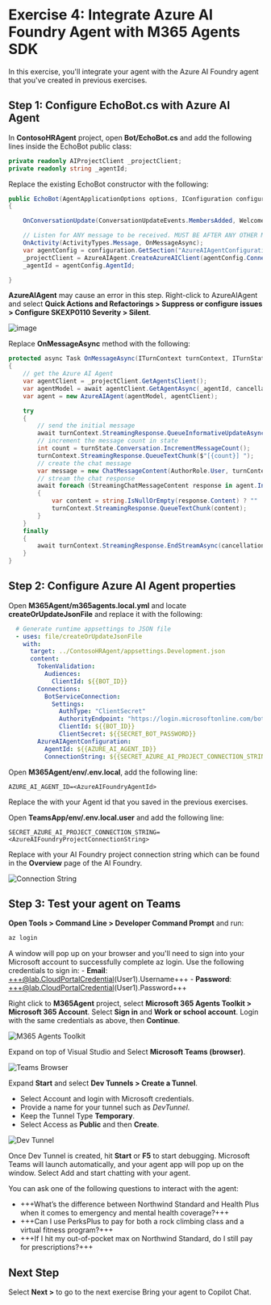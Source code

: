 # Exercise 4: Integrate Azure AI Foundry Agent with M365 Agents SDK

In this exercise, you'll integrate your agent with the Azure AI Foundry agent that you've created in previous exercises.

## Step 1: Configure EchoBot.cs with Azure AI Agent

In **ContosoHRAgent** project, open **Bot/EchoBot.cs** and add the following lines inside the EchoBot public class: 

  ```csharp
  private readonly AIProjectClient _projectClient; 
  private readonly string _agentId; 
  ```

Replace the existing EchoBot constructor with the following: 

  ```csharp
  public EchoBot(AgentApplicationOptions options, IConfiguration configuration) : base(options) 
  { 

      OnConversationUpdate(ConversationUpdateEvents.MembersAdded, WelcomeMessageAsync); 

      // Listen for ANY message to be received. MUST BE AFTER ANY OTHER MESSAGE HANDLERS 
      OnActivity(ActivityTypes.Message, OnMessageAsync); 
      var agentConfig = configuration.GetSection("AzureAIAgentConfiguration").Get<AzureAIAgentConfiguration>(); 
      _projectClient = AzureAIAgent.CreateAzureAIClient(agentConfig.ConnectionString, new AzureCliCredential()); 
      _agentId = agentConfig.AgentId; 

  } 
  ```

**AzureAIAgent** may cause an error in this step. Right-click to AzureAIAgent and select **Quick Actions and Refactorings > Suppress or configure issues > Configure SKEXP0110 Severity > Silent**.

![image](https://github.com/user-attachments/assets/3dc267c0-c3b6-4436-9dc6-09157f9a8b5b)

Replace **OnMessageAsync** method with the following:

  ```csharp
  protected async Task OnMessageAsync(ITurnContext turnContext, ITurnState turnState, CancellationToken cancellationToken) 
  { 
      // get the Azure AI Agent 
      var agentClient = _projectClient.GetAgentsClient(); 
      var agentModel = await agentClient.GetAgentAsync(_agentId, cancellationToken); 
      var agent = new AzureAIAgent(agentModel, agentClient); 

      try 
      { 
          // send the initial message 
          await turnContext.StreamingResponse.QueueInformativeUpdateAsync("Working on it...", cancellationToken); 
          // increment the message count in state 
          int count = turnState.Conversation.IncrementMessageCount(); 
          turnContext.StreamingResponse.QueueTextChunk($"[{count}] "); 
          // create the chat message 
          var message = new ChatMessageContent(AuthorRole.User, turnContext.Activity.Text); 
          // stream the chat response 
          await foreach (StreamingChatMessageContent response in agent.InvokeStreamingAsync(message, cancellationToken: cancellationToken)) 
          { 
              var content = string.IsNullOrEmpty(response.Content) ? "" : response.Content.ToString(); 
              turnContext.StreamingResponse.QueueTextChunk(content); 
          } 
      } 
      finally 
      { 
          await turnContext.StreamingResponse.EndStreamAsync(cancellationToken); 
      } 
  } 
  ```

## Step 2: Configure Azure AI Agent properties

Open **M365Agent/m365agents.local.yml** and locate **createOrUpdateJsonFile** and replace it with the following:

```yml
  # Generate runtime appsettings to JSON file
  - uses: file/createOrUpdateJsonFile
    with:
      target: ../ContosoHRAgent/appsettings.Development.json
      content:
        TokenValidation:
          Audiences:
            ClientId: ${{BOT_ID}}
        Connections:
          BotServiceConnection:
            Settings:
              AuthType: "ClientSecret"
              AuthorityEndpoint: "https://login.microsoftonline.com/botframework.com"
              ClientId: ${{BOT_ID}}
              ClientSecret: ${{SECRET_BOT_PASSWORD}}
        AzureAIAgentConfiguration:
          AgentId: ${{AZURE_AI_AGENT_ID}}
          ConnectionString: ${{SECRET_AZURE_AI_PROJECT_CONNECTION_STRING}}
```

Open **M365Agent/env/.env.local**, add the following line:

  ```
  AZURE_AI_AGENT_ID=<AzureAIFoundryAgentId> 
  ```

Replace the **<AzureAIFoundryAgentId>** with your Agent id that you saved in the previous exercises.


Open **TeamsApp/env/.env.local.user** and add the following line:

  ```
  SECRET_AZURE_AI_PROJECT_CONNECTION_STRING=<AzureAIFoundryProjectConnectionString> 
  ```

Replace **<AzureAIFoundryProjectConnectionString>** with your AI Foundry project connection string which can be found in the **Overview** page of the AI Foundry.

![Connection String](https://github.com/user-attachments/assets/d2e59830-11bd-48ae-9bfc-fff2999cf5f2)


## Step 3: Test your agent on Teams

**Open Tools > Command Line > Developer Command Prompt** and run:

  ```powershell
  az login 
  ```

A window will pop up on your browser and you'll need to sign into your Microsoft account to successfully complete az login. Use the following credentials to sign in:
    - **Email**: +++@lab.CloudPortalCredential(User1).Username+++
    - **Password**: +++@lab.CloudPortalCredential(User1).Password+++

Right click to **M365Agent** project, select **Microsoft 365 Agents Toolkit > Microsoft 365 Account**. Select **Sign in** and **Work or school account**. Login with the same credentials as above, then **Continue**.

![M365 Agents Toolkit](https://github.com/user-attachments/assets/6981343d-8668-4b33-b36f-63b12739fc9d)

Expand **<Multiple Startup Projects>** on top of Visual Studio and Select **Microsoft Teams (browser)**.

![Teams Browser](https://github.com/user-attachments/assets/0f564f0a-0394-49de-a679-6be59761b4fb)

Expand **Start** and select **Dev Tunnels > Create a Tunnel**.  
  * Select Account and login with Microsoft credentials.
  * Provide a name for your tunnel such as *DevTunnel*.
  * Keep the Tunnel Type **Temporary**.
  * Select Access as **Public** and then **Create**.

![Dev Tunnel](https://github.com/user-attachments/assets/146fb3d4-256d-48b3-95a1-9e285f6bbc08)


Once Dev Tunnel is created, hit **Start** or **F5** to start debugging. Microsoft Teams will launch automatically, and your agent app will pop up on the window. Select Add and start chatting with your agent.  

You can ask one of the following questions to interact with the agent:

* +++What’s the difference between Northwind Standard and Health Plus when it comes to emergency and mental health coverage?+++
* +++Can I use PerksPlus to pay for both a rock climbing class and a virtual fitness program?+++
* +++If I hit my out-of-pocket max on Northwind Standard, do I still pay for prescriptions?+++

## Next Step

Select **Next >** to go to the next exercise Bring your agent to Copilot Chat.
